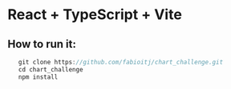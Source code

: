 # React + TypeScript + Vite

## How to run it:

```js
   git clone https://github.com/fabioitj/chart_challenge.git
   cd chart_challenge
   npm install
```
